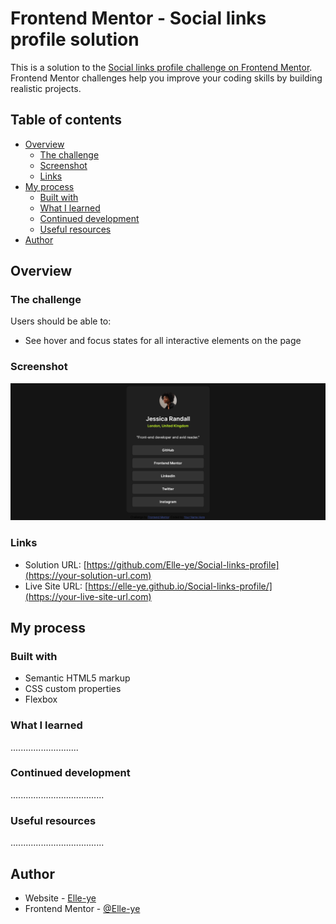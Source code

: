 # Frontend Mentor - Social links profile solution

This is a solution to the [Social links profile challenge on Frontend Mentor](https://www.frontendmentor.io/challenges/social-links-profile-UG32l9m6dQ). Frontend Mentor challenges help you improve your coding skills by building realistic projects. 

## Table of contents

- [Overview](#overview)
  - [The challenge](#the-challenge)
  - [Screenshot](#screenshot)
  - [Links](#links)
- [My process](#my-process)
  - [Built with](#built-with)
  - [What I learned](#what-i-learned)
  - [Continued development](#continued-development)
  - [Useful resources](#useful-resources)
- [Author](#author)

## Overview

### The challenge

Users should be able to:

- See hover and focus states for all interactive elements on the page

### Screenshot

![](./assets/images/Screenshot%20-%20Social%20links%20profile.png)

### Links

- Solution URL: [https://github.com/Elle-ye/Social-links-profile](https://your-solution-url.com)
- Live Site URL: [https://elle-ye.github.io/Social-links-profile/](https://your-live-site-url.com)

## My process

### Built with

- Semantic HTML5 markup
- CSS custom properties
- Flexbox

### What I learned

...........................

### Continued development

.....................................

### Useful resources
.....................................

## Author

- Website - [Elle-ye](https://github.com/Elle-ye)
- Frontend Mentor - [@Elle-ye](https://www.frontendmentor.io/profile/Elle-ye)